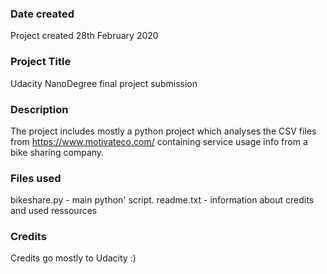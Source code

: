### Date created
Project created 28th February 2020

### Project Title
Udacity NanoDegree final project submission

### Description
The project includes mostly a python project which analyses the CSV
files from https://www.motivateco.com/ containing service usage info from a bike sharing company.

### Files used
bikeshare.py - main python' script.
readme.txt   - information about credits and used ressources

### Credits
Credits go mostly to Udacity :)

